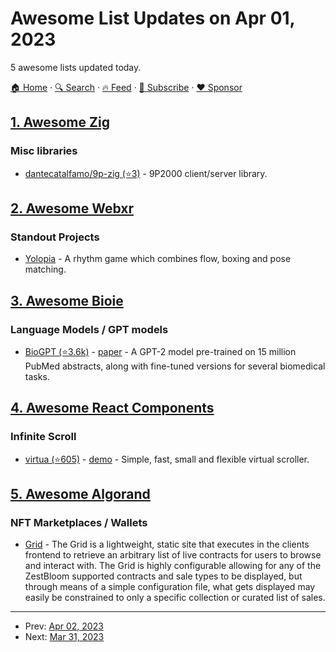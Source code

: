 # Awesome List Updates on Apr 01, 2023

5 awesome lists updated today.

[🏠 Home](/README.md) · [🔍 Search](https://www.trackawesomelist.com/search/) · [🔥 Feed](https://www.trackawesomelist.com/rss.xml) · [📮 Subscribe](https://trackawesomelist.us17.list-manage.com/subscribe?u=d2f0117aa829c83a63ec63c2f&id=36a103854c) · [❤️  Sponsor](https://github.com/sponsors/theowenyoung)



## [1. Awesome Zig](/content/catdevnull/awesome-zig/README.md)

### Misc libraries

*   [dantecatalfamo/9p-zig (⭐3)](https://github.com/dantecatalfamo/9p-zig) - 9P2000 client/server library.

## [2. Awesome Webxr](/content/msub2/awesome-webxr/README.md)

### Standout Projects

*   [Yolopia](https://www.yolopia.com/) - A rhythm game which combines flow, boxing and pose matching.

## [3. Awesome Bioie](/content/caufieldjh/awesome-bioie/README.md)

### Language Models / GPT models

*   [BioGPT (⭐3.6k)](https://github.com/microsoft/BioGPT) - [paper](https://doi.org/10.1093/bib/bbac409) - A GPT-2 model pre-trained on 15 million PubMed abstracts, along with fine-tuned versions for several biomedical tasks.

## [4. Awesome React Components](/content/brillout/awesome-react-components/README.md)

### Infinite Scroll

*   [virtua (⭐605)](https://github.com/inokawa/virtua) - [demo](https://inokawa.github.io/virtua/) - Simple, fast, small and flexible virtual scroller.

## [5. Awesome Algorand](/content/aorumbayev/awesome-algorand/README.md)

### NFT Marketplaces / Wallets

*   [Grid](https://grid.zestbloom.com/) - The Grid is a lightweight, static site that executes in the clients frontend to retrieve an arbitrary list of live contracts for users to browse and interact with. The Grid is highly configurable allowing for any of the ZestBloom supported contracts and sale types to be displayed, but through means of a simple configuration file, what gets displayed may easily be constrained to only a specific collection or curated list of sales.

---

- Prev: [Apr 02, 2023](/content/2023/04/02/README.md)
- Next: [Mar 31, 2023](/content/2023/03/31/README.md)